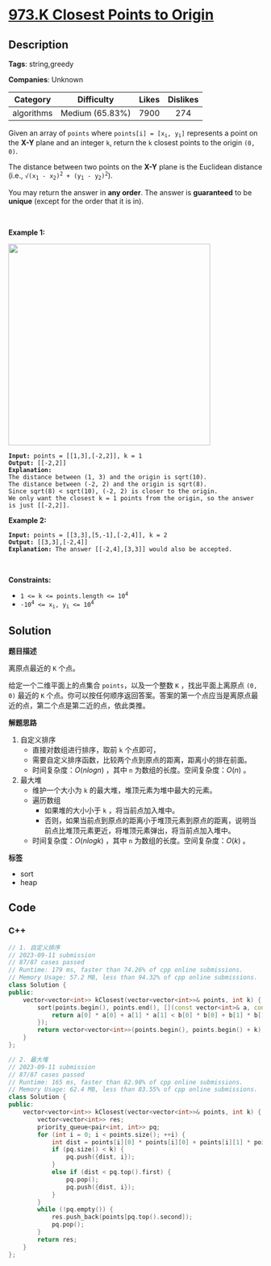 # [973.K Closest Points to Origin](https://leetcode.com/problems/k-closest-points-to-origin/description/)

## Description

**Tags**: string,greedy

**Companies**: Unknown

|  Category  |   Difficulty    | Likes | Dislikes |
| :--------: | :-------------: | :---: | :------: |
| algorithms | Medium (65.83%) | 7900  |   274    |

<p>Given an array of <code>points</code> where <code>points[i] = [x<sub>i</sub>, y<sub>i</sub>]</code> represents a point on the <strong>X-Y</strong> plane and an integer <code>k</code>, return the <code>k</code> closest points to the origin <code>(0, 0)</code>.</p>
<p>The distance between two points on the <strong>X-Y</strong> plane is the Euclidean distance (i.e., <code>&radic;(x<sub>1</sub> - x<sub>2</sub>)<sup>2</sup> + (y<sub>1</sub> - y<sub>2</sub>)<sup>2</sup></code>).</p>
<p>You may return the answer in <strong>any order</strong>. The answer is <strong>guaranteed</strong> to be <strong>unique</strong> (except for the order that it is in).</p>
<p>&nbsp;</p>
<p><strong class="example">Example 1:</strong></p>
<img alt="" src="https://assets.leetcode.com/uploads/2021/03/03/closestplane1.jpg" style="width: 400px; height: 400px;" />
<pre><code><strong>Input:</strong> points = [[1,3],[-2,2]], k = 1
<strong>Output:</strong> [[-2,2]]
<strong>Explanation:</strong>
The distance between (1, 3) and the origin is sqrt(10).
The distance between (-2, 2) and the origin is sqrt(8).
Since sqrt(8) &lt; sqrt(10), (-2, 2) is closer to the origin.
We only want the closest k = 1 points from the origin, so the answer is just [[-2,2]].</code></pre>
<p><strong class="example">Example 2:</strong></p>
<pre><code><strong>Input:</strong> points = [[3,3],[5,-1],[-2,4]], k = 2
<strong>Output:</strong> [[3,3],[-2,4]]
<strong>Explanation:</strong> The answer [[-2,4],[3,3]] would also be accepted.</code></pre>
<p>&nbsp;</p>
<p><strong>Constraints:</strong></p>
<ul>
  <li><code>1 &lt;= k &lt;= points.length &lt;= 10<sup>4</sup></code></li>
  <li><code>-10<sup>4</sup> &lt;= x<sub>i</sub>, y<sub>i</sub> &lt;= 10<sup>4</sup></code></li>
</ul>

## Solution

**题目描述**

离原点最近的 `K` 个点。

给定一个二维平面上的点集合 `points`，以及一个整数 `K` ，找出平面上离原点 `(0, 0)` 最近的 `K` 个点。你可以按任何顺序返回答案。答案的第一个点应当是离原点最近的点，第二个点是第二近的点，依此类推。

**解题思路**

1. 自定义排序
   - 直接对数组进行排序，取前 `k` 个点即可，
   - 需要自定义排序函数，比较两个点到原点的距离，距离小的排在前面。
   - 时间复杂度：$O(nlogn)$ ，其中 `n` 为数组的长度。空间复杂度：$O(n)$ 。
2. 最大堆
   - 维护一个大小为 `k` 的最大堆，堆顶元素为堆中最大的元素。
   - 遍历数组
     - 如果堆的大小小于 `k` ，将当前点加入堆中。
     - 否则，如果当前点到原点的距离小于堆顶元素到原点的距离，说明当前点比堆顶元素更近，将堆顶元素弹出，将当前点加入堆中。
   - 时间复杂度：$O(nlogk)$ ，其中 `n` 为数组的长度。空间复杂度：$O(k)$ 。

**标签**

- sort
- heap

<!-- code start -->
## Code

### C++

```cpp
// 1. 自定义排序
// 2023-09-11 submission
// 87/87 cases passed
// Runtime: 179 ms, faster than 74.26% of cpp online submissions.
// Memory Usage: 57.2 MB, less than 94.32% of cpp online submissions.
class Solution {
public:
    vector<vector<int>> kClosest(vector<vector<int>>& points, int k) {
        sort(points.begin(), points.end(), [](const vector<int>& a, const vector<int>& b) {
            return a[0] * a[0] + a[1] * a[1] < b[0] * b[0] + b[1] * b[1];
        });
        return vector<vector<int>>(points.begin(), points.begin() + k);
    }
};
```

```cpp
// 2. 最大堆
// 2023-09-11 submission
// 87/87 cases passed
// Runtime: 165 ms, faster than 82.98% of cpp online submissions.
// Memory Usage: 62.4 MB, less than 83.55% of cpp online submissions.
class Solution {
public:
    vector<vector<int>> kClosest(vector<vector<int>>& points, int k) {
        vector<vector<int>> res;
        priority_queue<pair<int, int>> pq;
        for (int i = 0; i < points.size(); ++i) {
            int dist = points[i][0] * points[i][0] + points[i][1] * points[i][1];
            if (pq.size() < k) {
                pq.push({dist, i});
            }
            else if (dist < pq.top().first) {
                pq.pop();
                pq.push({dist, i});
            }
        }
        while (!pq.empty()) {
            res.push_back(points[pq.top().second]);
            pq.pop();
        }
        return res;
    }
};
```

<!-- code end -->

